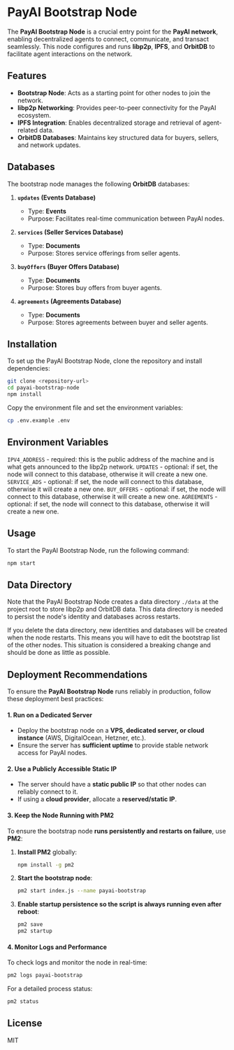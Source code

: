 # PayAI Bootstrap Node

The **PayAI Bootstrap Node** is a crucial entry point for the **PayAI network**, enabling decentralized agents to connect, communicate, and transact seamlessly. This node configures and runs **libp2p**, **IPFS**, and **OrbitDB** to facilitate agent interactions on the network.

## Features

- **Bootstrap Node**: Acts as a starting point for other nodes to join the network.
- **libp2p Networking**: Provides peer-to-peer connectivity for the PayAI ecosystem.
- **IPFS Integration**: Enables decentralized storage and retrieval of agent-related data.
- **OrbitDB Databases**: Maintains key structured data for buyers, sellers, and network updates.

## Databases

The bootstrap node manages the following **OrbitDB** databases:

1. **`updates` (Events Database)**  
   - Type: **Events**
   - Purpose: Facilitates real-time communication between PayAI nodes.

2. **`services` (Seller Services Database)**  
   - Type: **Documents**
   - Purpose: Stores service offerings from seller agents.

3. **`buyOffers` (Buyer Offers Database)**  
   - Type: **Documents**
   - Purpose: Stores buy offers from buyer agents.

4. **`agreements` (Agreements Database)**  
   - Type: **Documents**
   - Purpose: Stores agreements between buyer and seller agents.


## Installation

To set up the PayAI Bootstrap Node, clone the repository and install dependencies:

```sh
git clone <repository-url>
cd payai-bootstrap-node
npm install
```

Copy the environment file and set the environment variables:

```sh
cp .env.example .env
```

## Environment Variables

`IPV4_ADDRESS` - required: this is the public address of the machine and is what gets announced to the libp2p network.
`UPDATES` - optional: if set, the node will connect to this database, otherwise it will create a new one.
`SERVICE_ADS` - optional: if set, the node will connect to this database, otherwise it will create a new one.
`BUY_OFFERS` - optional: if set, the node will connect to this database, otherwise it will create a new one.
`AGREEMENTS` - optional: if set, the node will connect to this database, otherwise it will create a new one.

## Usage

To start the PayAI Bootstrap Node, run the following command:

```sh
npm start
```

## Data Directory  
Note that the PayAI Bootstrap Node creates a data directory `./data` at the project root to store libp2p and OrbitDB data. 
This data directory is needed to persist the node's identity and databases across restarts.

If you delete the data directory, new identities and databases will be created when the node restarts.
This means you will have to edit the bootstrap list of the other nodes.
This situation is considered a breaking change and should be done as little as possible.


## Deployment Recommendations

To ensure the **PayAI Bootstrap Node** runs reliably in production, follow these deployment best practices:

#### **1. Run on a Dedicated Server**

- Deploy the bootstrap node on a **VPS, dedicated server, or cloud instance** (AWS, DigitalOcean, Hetzner, etc.).
- Ensure the server has **sufficient uptime** to provide stable network access for PayAI nodes.

#### **2. Use a Publicly Accessible Static IP**

- The server should have a **static public IP** so that other nodes can reliably connect to it.
- If using a **cloud provider**, allocate a **reserved/static IP**.


#### **3. Keep the Node Running with PM2**

To ensure the bootstrap node **runs persistently and restarts on failure**, use **PM2**:

1. **Install PM2** globally:
   ```sh
   npm install -g pm2
   ```
2. **Start the bootstrap node**:
   ```sh
   pm2 start index.js --name payai-bootstrap
   ```
3. **Enable startup persistence so the script is always running even after reboot**:
   ```sh
   pm2 save
   pm2 startup
   ```

#### **4. Monitor Logs and Performance**

To check logs and monitor the node in real-time:

```sh
pm2 logs payai-bootstrap
```

For a detailed process status:

```sh
pm2 status
```


## License
MIT
